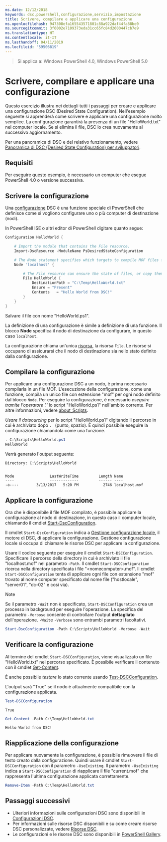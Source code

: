 ```yaml
---
ms.date: 12/12/2018
keywords: dsc,powershell,configurazione,servizio,impostazione
title: Scrivere, compilare e applicare una configurazione
ms.openlocfilehash: 947308efa165543571801c88a922daf44fa88be0
ms.sourcegitcommit: 3f6002e7109373eda31cc65fc84d2600447cb7e9
ms.translationtype: HT
ms.contentlocale: it-IT
ms.lasthandoff: 04/11/2019
ms.locfileid: "59506819"
---
```

> Si applica a: Windows PowerShell 4.0, Windows PowerShell 5.0

# <a name="write-compile-and-apply-a-configuration"></a>Scrivere, compilare e applicare una configurazione

Questo esercizio illustra nei dettagli tutti i passaggi per creare e applicare una configurazione DSC (Desired State Configuration).
Nell'esempio seguente si apprenderà come scrivere e applicare una configurazione molto semplice. La configurazione garantirà la presenza di un file "HelloWorld.txt" nel computer locale. Se si elimina il file, DSC lo crea nuovamente al successivo aggiornamento.

Per una panoramica di DSC e del relativo funzionamento, vedere [Panoramica di DSC (Desired State Configuration) per sviluppatori](../overview/overview.md).

## <a name="requirements"></a>Requisiti

Per eseguire questo esempio, è necessario un computer che esegue PowerShell 4.0 o versione successiva.

## <a name="write-the-configuration"></a>Scrivere la configurazione

Una [configurazione](configurations.md) DSC è una funzione speciale di PowerShell che definisce come si vogliono configurare uno o più computer di destinazione (nodi).

In PowerShell ISE o altri editor di PowerShell digitare quanto segue:

```powershell
Configuration HelloWorld {

    # Import the module that contains the File resource.
    Import-DscResource -ModuleName PsDesiredStateConfiguration

    # The Node statement specifies which targets to compile MOF files for, when this configuration is executed.
    Node 'localhost' {

        # The File resource can ensure the state of files, or copy them from a source to a destination with persistent updates.
        File HelloWorld {
            DestinationPath = "C:\Temp\HelloWorld.txt"
            Ensure = "Present"
            Contents   = "Hello World from DSC!"
        }
    }
}
```

Salvare il file con nome "HelloWorld.ps1".

La definizione di una configurazione è simile a definizione di una funzione. Il blocco **Node** specifica il nodo di destinazione da configurare, in questo caso `localhost`.

La configurazione chiama un'unica [risorsa](../resources/resources.md), la risorsa `File`. Le risorse si occupano di assicurarsi che il nodo di destinazione sia nello stato definito dalla configurazione.

## <a name="compile-the-configuration"></a>Compilare la configurazione

Per applicare una configurazione DSC a un nodo, è prima necessario compilarla in un file MOF.
L'esecuzione della configurazione, come una funzione, compila un unico file con estensione "mof" per ogni nodo definito dal blocco `Node`.
Per eseguire la configurazione, è necessario *eseguire tramite l'operatore '.'* lo script "HelloWorld.ps1" nell'ambito corrente.
Per altre informazioni, vedere [about_Scripts](/powershell/module/microsoft.powershell.core/about/about_scripts?view=powershell-6#script-scope-and-dot-sourcing).

<!-- markdownlint-disable MD038 -->
*Usare il dotsourcing* per lo script "HelloWorld.ps1" digitando il percorso in cui è archiviato dopo `. ` (punto, spazio). È quindi possibile eseguire la configurazione chiamandola come una funzione.
<!-- markdownlint-enable MD038 -->

```powershell
. C:\Scripts\HelloWorld.ps1
HelloWorld
```

Verrà generato l'output seguente:

```output
Directory: C:\Scripts\HelloWorld


Mode                LastWriteTime         Length Name
----                -------------         ------ ----
-a----        3/13/2017   5:20 PM           2746 localhost.mof
```

## <a name="apply-the-configuration"></a>Applicare la configurazione

Ora che è disponibile il file MOF compilato, è possibile applicare la configurazione al nodo di destinazione, in questo caso il computer locale, chiamando il cmdlet [Start-DscConfiguration](/powershell/module/psdesiredstateconfiguration/start-dscconfiguration).

Il cmdlet `Start-DscConfiguration` indica a [Gestione configurazione locale](../managing-nodes/metaConfig.md), il motore di DSC, di applicare la configurazione.
Gestione configurazione locale si occupa di chiamare le risorse DSC per applicare la configurazione.

Usare il codice seguente per eseguire il cmdlet `Start-DSCConfiguration`. Specificare il percorso della directory in cui è archiviato il file "localhost.mof" nel parametro `-Path`. Il cmdlet `Start-DSCConfiguration` ricerca nella directory specificata i file "\<nomecomputer\>.mof". Il cmdlet `Start-DSCConfiguration` tenta di applicare ogni file con estensione "mof" trovato al nome computer specificato dal nome file ("hostlocale", "server01", "dc-02" e così via).

> [!NOTE]
> Se il parametro `-Wait` non è specificato, `Start-DSCConfiguration` crea un processo in background per eseguire l'operazione. La specifica del parametro `-Verbose` consente di controllare l'output **dettagliato** dell'operazione. `-Wait`e `-Verbose` sono entrambi parametri facoltativi.

```powershell
Start-DscConfiguration -Path C:\Scripts\HelloWorld -Verbose -Wait
```

## <a name="test-the-configuration"></a>Verificare la configurazione

Al termine del cmdlet `Start-DSCConfiguration`, viene visualizzato un file "HelloWorld.txt" nel percorso specificato. È possibile verificare il contenuto con il cmdlet [Get-Content](/powershell/module/microsoft.powershell.management/get-content).

È anche possibile *testare* lo stato corrente usando [Test-DSCConfiguration](/powershell/module/psdesiredstateconfiguration/Test-DSCConfiguration).

L'output sarà "True" se il nodo è attualmente compatibile con la configurazione applicata.

```powershell
Test-DSCConfiguration
```

```output
True
```

```powershell
Get-Content -Path C:\Temp\HelloWorld.txt
```

```output
Hello World from DSC!
```

## <a name="re-applying-the-configuration"></a>Riapplicazione della configurazione

Per applicare nuovamente la configurazione, è possibile rimuovere il file di testo creato dalla configurazione. Quindi usare il cmdlet `Start-DSCConfiguration` con il parametro `-UseExisting`. Il parametro `-UseExisting` indica a `Start-DSCConfiguration` di riapplicare il file "current.mof" che rappresenta l'ultima configurazione applicata correttamente.

```powershell
Remove-Item -Path C:\Temp\HelloWorld.txt
```

## <a name="next-steps"></a>Passaggi successivi

- Ulteriori informazioni sulle configurazioni DSC sono disponibili in [Configurazioni DSC](configurations.md).
- Per informazioni sulle risorse DSC disponibili e su come creare risorse DSC personalizzate, vedere [Risorse DSC](../resources/resources.md).
- Le configurazioni e le risorse DSC sono disponibili in [PowerShell Gallery](https://www.powershellgallery.com/).
